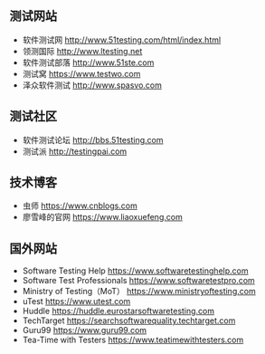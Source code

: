 ## 测试网站

- 软件测试网 http://www.51testing.com/html/index.html
- 领测国际  http://www.ltesting.net
- 软件测试部落 http://www.51ste.com
- 测试窝 https://www.testwo.com
- 泽众软件测试 http://www.spasvo.com


## 测试社区

- 软件测试论坛 http://bbs.51testing.com
- 测试派 http://testingpai.com


## 技术博客

- 虫师  https://www.cnblogs.com
- 廖雪峰的官网 https://www.liaoxuefeng.com


## 国外网站

- Software Testing Help  https://www.softwaretestinghelp.com
- Software Test Professionals https://www.softwaretestpro.com
- Ministry of Testing（MoT） https://www.ministryoftesting.com
- uTest https://www.utest.com
- Huddle https://huddle.eurostarsoftwaretesting.com
- TechTarget https://searchsoftwarequality.techtarget.com
- Guru99 https://www.guru99.com
- Tea-Time with Testers  https://www.teatimewithtesters.com

